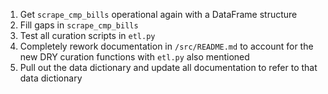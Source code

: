 1. Get `scrape_cmp_bills` operational again with a DataFrame structure
2. Fill gaps in `scrape_cmp_bills`
3. Test all curation scripts in `etl.py`
4. Completely rework documentation in `/src/README.md` to account for the new DRY curation functions with `etl.py` also mentioned
5. Pull out the data dictionary and update all documentation to refer to that data dictionary